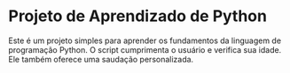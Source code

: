 # Projeto de Aprendizado de Python
Este é um projeto simples para aprender os fundamentos da linguagem de programação Python.
O script cumprimenta o usuário e verifica sua idade. Ele também oferece uma saudação personalizada.
